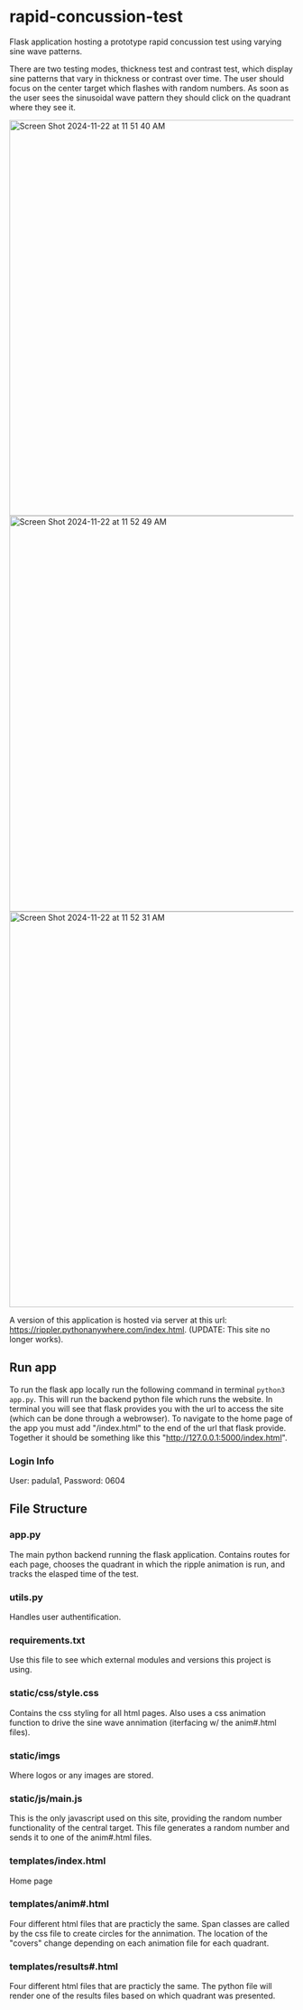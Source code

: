 # rapid-concussion-test
Flask application hosting a prototype rapid concussion test using varying sine wave patterns. 

There are two testing modes, thickness test and contrast test, which display sine patterns that vary in thickness or contrast over time. The user should focus on the center target which flashes with random numbers. As soon as the user sees the sinusoidal wave pattern they should click on the quadrant where they see it. 

<img width="700" alt="Screen Shot 2024-11-22 at 11 51 40 AM" src="https://github.com/user-attachments/assets/4bf2f022-74e7-40a9-9835-85f795d674bb">

<img width="700" alt="Screen Shot 2024-11-22 at 11 52 49 AM" src="https://github.com/user-attachments/assets/59470e5f-1565-4c4d-91bb-629ea36d4dc0">

<img width="700" alt="Screen Shot 2024-11-22 at 11 52 31 AM" src="https://github.com/user-attachments/assets/e1fd7291-bab9-4bb3-b10b-dee8db45b8b8">


A version of this application is hosted via server at this url: https://rippler.pythonanywhere.com/index.html. (UPDATE: This site no longer works).  

## Run app
To run the flask app locally run the following command in terminal `python3 app.py`. This will run the backend python file which runs the website. In terminal you will see that flask provides you with the url to access the site (which can be done through a webrowser). To navigate to the home page of the app you must add "/index.html" to the end of the url that flask provide. Together it should be something like this "http://127.0.0.1:5000/index.html". 

### Login Info
User: padula1,
Password: 0604 

## File Structure 
### app.py
The main python backend running the flask application. Contains routes for each page, chooses the quadrant in which the ripple animation is run, and tracks the elasped time of the test.

### utils.py
Handles user authentification.

### requirements.txt
Use this file to see which external modules and versions this project is using. 

### static/css/style.css
Contains the css styling for all html pages. Also uses a css animation function to drive the sine wave annimation (iterfacing w/ the anim#.html files). 

### static/imgs
Where logos or any images are stored. 

### static/js/main.js
This is the only javascript used on this site, providing the random number functionality of the central target. This file generates a random number and sends it to one of the anim#.html files. 

### templates/index.html 
Home page

### templates/anim#.html
Four different html files that are practicly the same. Span classes are called by the css file to create circles for the annimation. 
The location of the "covers" change depending on each animation file for each quadrant. 

### templates/results#.html 
Four different html files that are practicly the same. The python file will render one of the results files based on which quadrant was presented. 






